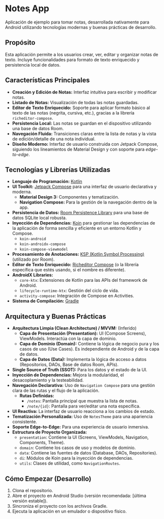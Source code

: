 # Notes App

Aplicación de ejemplo para tomar notas, desarrollada nativamente para Android utilizando tecnologías modernas y buenas prácticas de desarrollo.

## Propósito

Esta aplicación permite a los usuarios crear, ver, editar y organizar notas de texto. Incluye funcionalidades para formato de texto enriquecido y persistencia local de datos.

## Características Principales

*   **Creación y Edición de Notas:** Interfaz intuitiva para escribir y modificar notas.
*   **Listado de Notas:** Visualización de todas las notas guardadas.
*   **Editor de Texto Enriquecido:** Soporte para aplicar formato básico al texto de las notas (negrita, cursiva, etc.), gracias a la librería `richeditor-compose`.
*   **Persistencia Local:** Las notas se guardan en el dispositivo utilizando una base de datos Room.
*   **Navegación Fluida:** Transiciones claras entre la lista de notas y la vista de edición/detalle de una nota individual.
*   **Diseño Moderno:** Interfaz de usuario construida con Jetpack Compose, siguiendo los lineamientos de Material Design y con soporte para *edge-to-edge*.

## Tecnologías y Librerías Utilizadas

*   **Lenguaje de Programación:** [Kotlin](https://kotlinlang.org/)
*   **UI Toolkit:** [Jetpack Compose](https://developer.android.com/jetpack/compose) para una interfaz de usuario declarativa y moderna.
    *   **Material Design 3:** Componentes y tematización.
    *   **Navigation Compose:** Para la gestión de la navegación dentro de la app.
*   **Persistencia de Datos:** [Room Persistence Library](https://developer.android.com/training/data-storage/room) para una base de datos SQLite local robusta.
*   **Inyección de Dependencias:** [Koin](https://insert-koin.io/) para gestionar las dependencias de la aplicación de forma sencilla y eficiente en un entorno Kotlin y Compose.
    *   `koin-android`
    *   `koin-androidx-compose`
    *   `koin-compose-viewmodel`
*   **Procesamiento de Anotaciones:** [KSP (Kotlin Symbol Processing)](https://kotlinlang.org/docs/ksp-overview.html) (utilizado por Room).
*   **Editor de Texto Enriquecido:** [Richeditor Compose](https://github.com/onebone/richeditor-compose) (o la librería específica que estés usando, si el nombre es diferente).
*   **AndroidX Libraries:**
    *   `core-ktx`: Extensiones de Kotlin para las APIs del framework de Android.
    *   `lifecycle-runtime-ktx`: Gestión del ciclo de vida.
    *   `activity-compose`: Integración de Compose en Activities.
*   **Sistema de Compilación:** [Gradle](https://gradle.org/)

## Arquitectura y Buenas Prácticas

*   **Arquitectura Limpia (Clean Architecture) / MVVM:** (Inferido)
    *   **Capa de Presentación (Presentation):** UI (Compose Screens), ViewModels. Interactúa con la capa de dominio.
    *   **Capa de Dominio (Domain):** Contiene la lógica de negocio pura y los casos de uso (Use Cases). Es independiente de Android y de la capa de datos.
    *   **Capa de Datos (Data):** Implementa la lógica de acceso a datos (Repositorios, DAOs, Base de datos Room, APIs).
*   **Single Source of Truth (SSOT):** Para los datos y el estado de la UI.
*   **Inyección de Dependencias:** Mejora la modularidad, el desacoplamiento y la testeabilidad.
*   **Navegación Declarativa:** Uso de `Navigation Compose` para una gestión clara de las rutas y el flujo de la aplicación.
    *   **Rutas Definidas:**
        *   `/notes`: Pantalla principal que muestra la lista de notas.
        *   `/note/{id}`: Pantalla para ver/editar una nota específica.
*   **UI Reactiva:** La interfaz de usuario reacciona a los cambios de estado.
*   **Tematización Personalizada:** Uso de `NotesTheme` para una apariencia consistente.
*   **Soporte Edge-to-Edge:** Para una experiencia de usuario inmersiva.
*   **Estructura de Proyecto Organizada:**
    *   `presentation`: Contiene la UI (Screens, ViewModels, Navigation, Components, Theme).
    *   `domain`: Contiene los casos de uso y modelos de dominio.
    *   `data`: Contiene las fuentes de datos (Database, DAOs, Repositories).
    *   `di`: Módulos de Koin para la inyección de dependencias.
    *   `utils`: Clases de utilidad, como `NavigationRoutes`.

## Cómo Empezar (Desarrollo)

1.  Clona el repositorio.
2.  Abre el proyecto en Android Studio (versión recomendada: [última versión estable]).
3.  Sincroniza el proyecto con los archivos Gradle.
4.  Ejecuta la aplicación en un emulador o dispositivo físico.

